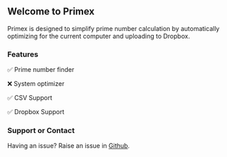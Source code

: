 ## Welcome to Primex

Primex is designed to simplify prime number calculation by automatically optimizing for the current computer and uploading to Dropbox.

### Features

✅ Prime number finder

❌ System optimizer

✅ CSV Support

✅ Dropbox Support

### Support or Contact

Having an issue? Raise an issue in [Github](https://github.com/harrisongoeldner/primex/issues).
